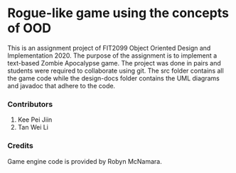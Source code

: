 # Rogue-like game using the concepts of OOD
This is an assignment project of FIT2099 Object Oriented Design and Implementation 2020. The purpose of the assignment is to implement a text-based Zombie Apocalypse game. The project was done in pairs and students were required to collaborate using git. The src folder contains all the game code while the design-docs folder contains the UML diagrams and javadoc that adhere to the code.

### Contributors
1. Kee Pei Jiin
2. Tan Wei Li

### Credits
Game engine code is provided by Robyn McNamara.
